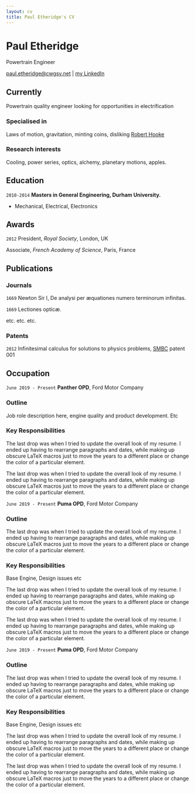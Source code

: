 ```yaml
---
layout: cv
title: Paul Etheridge's CV
---
```

# Paul Etheridge
Powertrain Engineer

<div id="webaddress">
<a href="paul.etheridge@cwgsy.net">paul.etheridge@cwgsy.net</a>
| <a href="https://www.linkedin.com/in/pretheridge/">my LinkedIn</a>
</div>

## Currently

Powertrain quality engineer looking for opportunities in electrification

### Specialised in

Laws of motion, gravitation, minting coins, disliking [Robert Hooke](http://en.wikipedia.org/wiki/Robert_Hooke)

### Research interests

Cooling, power series, optics, alchemy, planetary motions, apples.

## Education

`2010-2014`
__Masters in General Engineering, Durham University.__
- Mechanical, Electrical, Electronics

## Awards

`2012`
President, *Royal Society*, London, UK

Associate, *French Academy of Science*, Paris, France

## Publications

<!-- A list is also available [online](http://scholar.google.co.uk/citations?user=LTOTl0YAAAAJ) -->

### Journals

`1669`
Newton Sir I, De analysi per æquationes numero terminorum infinitas. 

`1669`
Lectiones opticæ.

etc. etc. etc.

### Patents

`2012`
Infinitesimal calculus for solutions to physics problems, [SMBC](http://www.techdirt.com/articles/20121011/09312820678/if-patents-had-been-around-time-newton.shtml) patent 001


## Occupation

`June 2019 - Present`
__Panther OPD__, Ford Motor Company
### Outline
Job role description here, engine quality and product development. Etc 
### Key Responsibilities
The last drop was when I tried to update the overall look of my resume. I ended up having to rearrange paragraphs and dates, while making up obscure LaTeX macros just to move the years to a different place or change the color of a particular element.

The last drop was when I tried to update the overall look of my resume. I ended up having to rearrange paragraphs and dates, while making up obscure LaTeX macros just to move the years to a different place or change the color of a particular element.


`June 2019 - Present`
__Puma OPD__, Ford Motor Company
### Outline
The last drop was when I tried to update the overall look of my resume. I ended up having to rearrange paragraphs and dates, while making up obscure LaTeX macros just to move the years to a different place or change the color of a particular element.
### Key Responsibilities
Base Engine, Design issues etc

The last drop was when I tried to update the overall look of my resume. I ended up having to rearrange paragraphs and dates, while making up obscure LaTeX macros just to move the years to a different place or change the color of a particular element.

The last drop was when I tried to update the overall look of my resume. I ended up having to rearrange paragraphs and dates, while making up obscure LaTeX macros just to move the years to a different place or change the color of a particular element.


`June 2019 - Present`
__Puma OPD__, Ford Motor Company
### Outline
The last drop was when I tried to update the overall look of my resume. I ended up having to rearrange paragraphs and dates, while making up obscure LaTeX macros just to move the years to a different place or change the color of a particular element.

### Key Responsibilities
Base Engine, Design issues etc

The last drop was when I tried to update the overall look of my resume. I ended up having to rearrange paragraphs and dates, while making up obscure LaTeX macros just to move the years to a different place or change the color of a particular element.

The last drop was when I tried to update the overall look of my resume. I ended up having to rearrange paragraphs and dates, while making up obscure LaTeX macros just to move the years to a different place or change the color of a particular element.

<!-- ### Footer

Last updated: Jan 2022 -->


